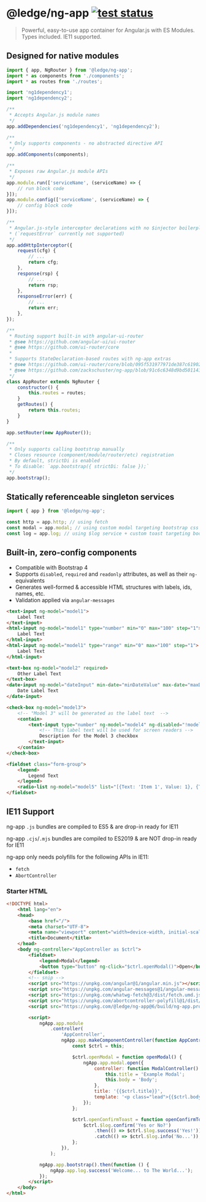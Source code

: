 # @ledge/ng-app [![test status](https://builds.sr.ht/~ledge/ng-app.svg)](https://builds.sr.ht/~ledge/ng-app?)

> Powerful, easy-to-use app container for Angular.js with ES Modules. Types included. IE11 supported.

## Designed for native modules

```js
import { app, NgRouter } from '@ledge/ng-app';
import * as components from './components';
import * as routes from './routes';

import 'ng1dependency1';
import 'ng1dependency2';

/**
 * Accepts Angular.js module names
 */
app.addDependencies('ng1dependency1', 'ng1dependency2');

/**
 * Only supports components - no abstracted directive API
 */
app.addComponents(components);

/**
 * Exposes raw Angular.js module APIs
 */
app.module.run(['serviceName', (serviceName) => {
	// run block code
}]);
app.module.config(['serviceName', (serviceName) => {
	// config block code
}]);

/**
 * Angular.js-style interceptor declarations with no $injector boilerplate
 * (`requestError` currently not supported)
 */
app.addHttpInterceptor({
	request(cfg) {
		// ...
		return cfg;
	},
	response(rsp) {
		// ...
		return rsp;
	},
	responseError(err) {
		// ...
		return err;
	},
});

/**
 * Routing support built-in with angular-ui-router
 * @see https://github.com/angular-ui/ui-router
 * @see https://github.com/ui-router/core
 *
 * Supports StateDeclaration-based routes with ng-app extras
 * @see https://github.com/ui-router/core/blob/095f531977971de387c619024c284f0f4df375d6/src/state/interface.ts#L111
 * @see https://github.com/zackschuster/ng-app/blob/91c6c6348d9bd501143bb570b6628ceae6299a9f/src/router.ts#L142
 */
class AppRouter extends NgRouter {
	constructor() {
		this.routes = routes;
	}
	getRoutes() {
		return this.routes;
	}
}

app.setRouter(new AppRouter());

/**
 * Only supports calling bootstrap manually
 * Closes resource (component/module/router/etc) registration
 * By default, strictDi is enabled
 * To disable: `app.bootstrap({ strictDi: false });`
 */
app.bootstrap();
```

## Statically referenceable singleton services

```js
import { app } from '@ledge/ng-app';

const http = app.http; // using fetch
const modal = app.modal; // using custom modal targeting bootstrap css
const log = app.log; // using $log service + custom toast targeting bootstrap css
```

## Built-in, zero-config components

- Compatible with Bootstrap 4
- Supports `disabled`, `required` and `readonly` attributes, as well as their `ng-`equivalents
- Generates well-formed & accessible HTML structures with labels, ids, names, etc.
- Validation applied via `angular-messages`

```html
<text-input ng-model="model1">
	Label Text
</text-input>
<html-input ng-model="model1" type="number" min="0" max="100" step="1">
	Label Text
</html-input>
<html-input ng-model="model1" type="range" min="0" max="100" step="1">
	Label Text
</html-input>

<text-box ng-model="model2" required>
	Other Label Text
</text-box>
<date-input ng-model="dateInput" min-date="minDateValue" max-date="maxDateValue">
	Date Label Text
</date-input>

<check-box ng-model="model3">
	<!-- "Model 3" will be generated as the label text  -->
	<contain>
		<text-input type="number" ng-model="model4" ng-disabled="!model3" min="1" max="2">
			<!-- This label text will be used for screen readers -->
			Description for the Model 3 checkbox
		</text-input>
	</contain>
</check-box>

<fieldset class="form-group">
	<legend>
		Legend Text
	</legend>
	<radio-list ng-model="model5" list="[{Text: 'Item 1', Value: 1}, {Text: 'Item 2', Value: 2}]"></radio-list>
</fieldset>
```

## IE11 Support

ng-app `.js` bundles are compiled to ES5 & are drop-in ready for IE11

ng-app `.cjs`/`.mjs` bundles are compiled to ES2019 & are NOT drop-in ready for IE11

ng-app only needs polyfills for the following APIs in IE11:
- `fetch`
- `AbortController`

### Starter HTML

```html
<!DOCTYPE html>
	<html lang="en">
	<head>
		<base href="/">
		<meta charset="UTF-8">
		<meta name="viewport" content="width=device-width, initial-scale=1.0">
		<title>Document</title>
	</head>
	<body ng-controller="AppController as $ctrl">
		<fieldset>
			<legend>Modal</legend>
			<button type="button" ng-click="$ctrl.openModal()">Open</button>
		</fieldset>
		<!-- snip -->
		<script src="https://unpkg.com/angular@1/angular.min.js"></script>
		<script src="https://unpkg.com/angular-messages@1/angular-messages.min.js"></script>
		<script src="https://unpkg.com/whatwg-fetch@3/dist/fetch.umd.js" nomodule></script>
		<script src="https://unpkg.com/abortcontroller-polyfill@1/dist/polyfill-patch-fetch.js" nomodule></script>
		<script src="https://unpkg.com/@ledge/ng-app@6/build/ng-app.production.js"></script>

		<script>
			ngApp.app.module
				.controller(
					'AppController',
					ngApp.app.makeComponentController(function AppController() {
						const $ctrl = this;

						$ctrl.openModal = function openModal() {
							ngApp.app.modal.open({
								controller: function ModalController() {
									this.title = 'Example Modal';
									this.body = 'Body';
								},
								title: '{{$ctrl.title}}',
								template: '<p class="lead">{{$ctrl.body}}</p>',
							});
						};

						$ctrl.openConfirmToast = function openConfirmToast() {
							$ctrl.$log.confirm('Yes or No?')
								.then(() => $ctrl.$log.success('Yes!'))
								.catch(() => $ctrl.$log.info('No...'));
						};
					}),
				);

			ngApp.app.bootstrap().then(function () {
				ngApp.app.log.success('Welcome... to The World...');
			});
		</script>
	</body>
</html>
```
